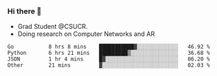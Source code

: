 ### Hi there 👋
- Grad Student @CSUCR. 
- Doing research on Computer Networks and AR
<!--START_SECTION:waka-->

```text
Go           8 hrs 8 mins    ███████████▓░░░░░░░░░░░░░   46.92 %
Python       6 hrs 21 mins   █████████▒░░░░░░░░░░░░░░░   36.68 %
JSON         1 hr 4 mins     █▓░░░░░░░░░░░░░░░░░░░░░░░   06.20 %
Other        21 mins         ▓░░░░░░░░░░░░░░░░░░░░░░░░   02.03 %
```

<!--END_SECTION:waka-->
<!--
**jluo117/jluo117** is a ✨ _special_ ✨ repository because its `README.md` (this file) appears on your GitHub profile.

Here are some ideas to get you started:

- 🔭 I’m currently working on ...
- 🌱 I’m currently learning ...
- 👯 I’m looking to collaborate on ...
- 🤔 I’m looking for help with ...
- 💬 Ask me about ...
- 📫 How to reach me: ...
- 😄 Pronouns: ...
- ⚡ Fun fact: ...
-->

